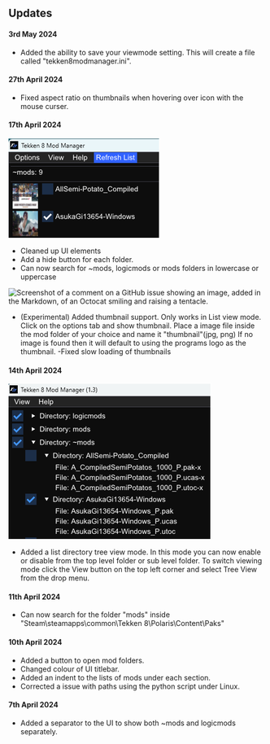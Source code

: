 
## Updates


#### 3rd May 2024
   - Added the ability to save your viewmode setting. This will create a file called "tekken8modmanager.ini".

 
#### 27th April 2024
   - Fixed aspect ratio on thumbnails when hovering over icon with the mouse curser.

#### 17th April 2024

   ![Screenshot of a comment on a GitHub issue showing an image, added in the Markdown, of an Octocat smiling and raising a tentacle.](assets/screenshots/thumbnailview.png)



   - Cleaned up UI elements
   - Add a hide button for each folder.
   - Can now search for ~mods, logicmods or mods folders in lowercase or uppercase


   ![Screenshot of a comment on a GitHub issue showing an image, added in the Markdown, of an Octocat smiling and raising a tentacle.](assets/screenshots/thumbnail2.png)

   - (Experimental) Added thumbnail support. Only works in List view mode.  Click on the options tab and show thumbnail.  Place a image file  inside the mod folder of your choice and name it "thumbnail"(jpg, png) If no image is found then it will default to using the programs logo as the thumbnail. 
   -Fixed slow loading of thumbnails


#### 14th April 2024

   ![Screenshot of a comment on a GitHub issue showing an image, added in the Markdown, of an Octocat smiling and raising a tentacle.](assets/screenshots/treeview.png)


   - Added a list directory tree view mode. In this mode you can now enable or disable from the top level folder or sub level folder. To switch viewing mode click the View button on the top left corner and select Tree View from the drop menu.




#### 11th April 2024
   - Can now search for the folder "mods" inside "Steam\steamapps\common\Tekken 8\Polaris\Content\Paks"


#### 10th April 2024
   - Added a button to open mod folders.
   - Changed colour of UI titlebar.
   - Added an indent to the lists of mods under each section.
   - Corrected a issue with paths using the python script under Linux.  

#### 7th April 2024
   - Added a separator to the UI to show both ~mods and logicmods separately.

   

#
